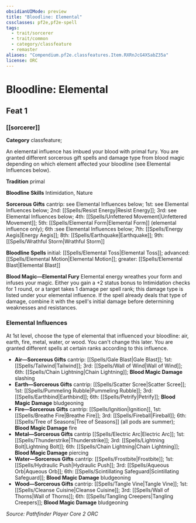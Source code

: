 ```yaml
---
obsidianUIMode: preview
title: "Bloodline: Elemental"
cssclasses: pf2e,pf2e-spell
tags:
  - trait/sorcerer
  - trait/common
  - category/classfeature
  - remaster
aliases: "Compendium.pf2e.classfeatures.Item.RXRnJcG4XSabZ35a"
license: ORC
---
```

# Bloodline: Elemental
## Feat 1
### [[sorcerer]]

**Category** classfeature; 




An elemental influence has imbued your blood with primal fury. You are granted different sorcerous gift spells and damage type from blood magic depending on which element affected your bloodline (see Elemental Influences below).

**Tradition** primal

**Bloodline Skills** Intimidation, Nature

**Sorcerous Gifts** cantrip: see Elemental Influences below; 1st: see Elemental Influences below; 2nd: [[Spells/Resist Energy|Resist Energy]]; 3rd: see Elemental Influences below; 4th: [[Spells/Unfettered Movement|Unfettered Movement]]; 5th: [[Spells/Elemental Form|Elemental Form]] (elemental influence only); 6th :see Elemental Influences below; 7th: [[Spells/Energy Aegis|Energy Aegis]]; 8th: [[Spells/Earthquake|Earthquake]]; 9th: [[Spells/Wrathful Storm|Wrathful Storm]]

**Bloodline Spells** initial: [[Spells/Elemental Toss|Elemental Toss]]; advanced: [[Spells/Elemental Motion|Elemental Motion]]; greater: [[Spells/Elemental Blast|Elemental Blast]]

**Blood Magic—Elemental Fury** Elemental energy wreathes your form and infuses your magic. Either you gain a +2 status bonus to Intimidation checks for 1 round, or a target takes 1 damage per spell rank; this damage type is listed under your elemental influence. If the spell already deals that type of damage, combine it with the spell's initial damage before determining weaknesses and resistances.

### Elemental Influences

At 1st level, choose the type of elemental that influenced your bloodline: air, earth, fire, metal, water, or wood. You can't change this later. You are granted different spells at certain ranks according to this influence.

*   **Air—Sorcerous Gifts** cantrip: [[Spells/Gale Blast|Gale Blast]]; 1st: [[Spells/Tailwind|Tailwind]]; 3rd: [[Spells/Wall of Wind|Wall of Wind]]; 6th: [[Spells/Chain Lightning|Chain Lightning]]; **Blood Magic Damage** slashing
*   **Earth—Sorcerous Gifts** cantrip: [[Spells/Scatter Scree|Scatter Scree]]; 1st: [[Spells/Pummeling Rubble|Pummeling Rubble]]; 3rd: [[Spells/Earthbind|Earthbind]]; 6th: [[Spells/Petrify|Petrify]]; **Blood Magic Damage** bludgeoning
*   **Fire—Sorcerous Gifts** cantrip: [[Spells/Ignition|Ignition]], 1st: [[Spells/Breathe Fire|Breathe Fire]]; 3rd: [[Spells/Fireball|Fireball]]; 6th: [[Spells/Tree of Seasons|Tree of Seasons]] (all pods are summer); **Blood Magic Damage** fire
*   **Metal—Sorcerous Gifts** cantrip [[Spells/Electric Arc|Electric Arc]]; 1st: [[Spells/Thunderstrike|Thunderstrike]]; 3rd: [[Spells/Lightning Bolt|Lightning Bolt]]; 6th: [[Spells/Chain Lightning|Chain Lightning]]; **Blood Magic Damage** piercing
*   **Water—Sorcerous Gifts** cantrip: [[Spells/Frostbite|Frostbite]]; 1st: [[Spells/Hydraulic Push|Hydraulic Push]]; 3rd: [[Spells/Aqueous Orb|Aqueous Orb]]; 6th: [[Spells/Scintillating Safeguard|Scintillating Safeguard]]; **Blood Magic Damage** bludgeoning
*   **Wood—Sorcerous Gifts** cantrip: [[Spells/Tangle Vine|Tangle Vine]]; 1st: [[Spells/Cleanse Cuisine|Cleanse Cuisine]]; 3rd: [[Spells/Wall of Thorns|Wall of Thorns]]; 6th: [[Spells/Tangling Creepers|Tangling Creepers]]; **Blood Magic Damage** bludgeoning

*Source: Pathfinder Player Core 2*
*ORC*